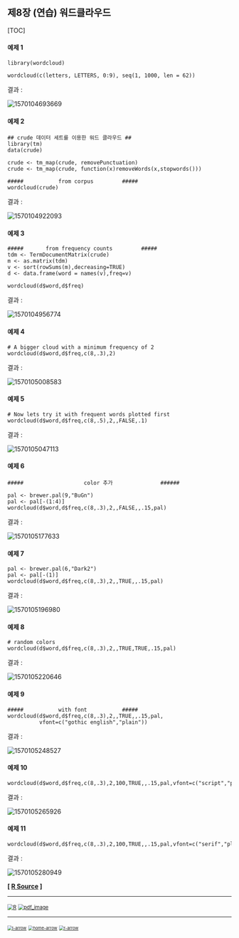 ## 제8장 (연습) 워드클라우드



[TOC]

#### 예제 1

```{r}
library(wordcloud)

wordcloud(c(letters, LETTERS, 0:9), seq(1, 1000, len = 62))
```

결과 :

![1570104693669](images/1570104693669.png)

#### 예제 2 

```{r}
## crude 데이터 세트를 이용한 워드 클라우드 ##
library(tm)
data(crude)

crude <- tm_map(crude, removePunctuation)
crude <- tm_map(crude, function(x)removeWords(x,stopwords()))

##### 			from corpus 		#####
wordcloud(crude)	
```

결과 :

![1570104922093](images/1570104922093.png)

#### 예제 3

```{r}
##### 		from frequency counts 	      #####
tdm <- TermDocumentMatrix(crude)
m <- as.matrix(tdm)
v <- sort(rowSums(m),decreasing=TRUE)
d <- data.frame(word = names(v),freq=v)

wordcloud(d$word,d$freq)
```

결과 :

![1570104956774](images/1570104956774.png)

#### 예제 4

```{r}
# A bigger cloud with a minimum frequency of 2
wordcloud(d$word,d$freq,c(8,.3),2)
```

결과 : 

![1570105008583](images/1570105008583.png)

#### 예제 5

```{r}
# Now lets try it with frequent words plotted first
wordcloud(d$word,d$freq,c(8,.5),2,,FALSE,.1)
```

결과 : 

![1570105047113](images/1570105047113.png)

#### 예제 6

```{r}
#####                   color 추가               ######

pal <- brewer.pal(9,"BuGn")
pal <- pal[-(1:4)]
wordcloud(d$word,d$freq,c(8,.3),2,,FALSE,,.15,pal)
```

결과 :

![1570105177633](images/1570105177633.png)

#### 예제 7

```{r}
pal <- brewer.pal(6,"Dark2")
pal <- pal[-(1)]
wordcloud(d$word,d$freq,c(8,.3),2,,TRUE,,.15,pal)
```

결과 :

![1570105196980](images/1570105196980.png)

#### 예제 8

```{r}
# random colors
wordcloud(d$word,d$freq,c(8,.3),2,,TRUE,TRUE,.15,pal)
```

결과 :

![1570105220646](images/1570105220646.png)

#### 예제 9

```{r}
##### 			with font 			#####
wordcloud(d$word,d$freq,c(8,.3),2,,TRUE,,.15,pal,
          vfont=c("gothic english","plain"))
```

결과 :

![1570105248527](images/1570105248527.png)

#### 예제 10

```{r}
wordcloud(d$word,d$freq,c(8,.3),2,100,TRUE,,.15,pal,vfont=c("script","plain"))
```

결과 :

![1570105265926](images/1570105265926.png)

#### 예제 11

```{r}
wordcloud(d$word,d$freq,c(8,.3),2,100,TRUE,,.15,pal,vfont=c("serif","plain"))
```

결과 :

![1570105280949](images/1570105280949.png)



**[ [R Source](source/ch_8_Example_of_Wordcloud.R) ]**



------

 [<img src="images/R.png" alt="R" style="zoom:80%;" />](source/ch_8_Example_of_Wordcloud.R) [<img src="images/pdf_image.png" alt="pdf_image" style="zoom:80%;" />](pdf/ch_8_Example_of_Wordcloud.pdf) 

------

[<img src="images/l-arrow.png" alt="l-arrow" style="zoom:67%;" />](ch_08_Wordcloud.html)    [<img src="images/home-arrow.png" alt="home-arrow" style="zoom:67%;" />](index.html)    [<img src="images/r-arrow.png" alt="r-arrow" style="zoom:67%;" />](ch_8_wordcloud2.html)

